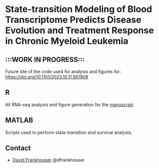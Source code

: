 # State-transition Modeling of Blood Transcriptome Predicts Disease Evolution and Treatment Response in Chronic Myeloid Leukemia

## :::WORK IN PROGRESS:::
Future site of the code used for analysis and figures for: https://doi.org/10.1101/2023.10.11.561908  

## R

All RNA-seq analysis and figure generation for the [manuscript](https://www.biorxiv.org/content/10.1101/2023.10.11.561908v2).

## MATLAB

Scripts used to perform state-transition and survival analysis.

## Contact

- [David Frankhouser](mailto:dfrankhouse@coh.org) @dfrankhouser
